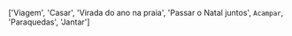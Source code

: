 ['Viagem', 'Casar', 'Virada do ano na praia', 'Passar o Natal juntos', `Acampar`, 'Paraquedas', 'Jantar']
